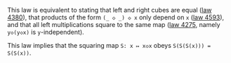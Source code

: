 This law is equivalent to stating that left and right cubes are equal ([law 4380](https://teorth.github.io/equational_theories/implications/?4380)), that products of the form `(_ ◇ _) ◇ x` only depend on `x` ([law 4593](https://teorth.github.io/equational_theories/implications/?4593)), and that all left multiplications square to the same map ([law 4275](https://teorth.github.io/equational_theories/implications/?4275), namely `y◇(y◇x)` is `y`-independent).

This law implies that the squaring map `S: x ↦ x◇x` obeys `S(S(S(x))) = S(S(x))`.
